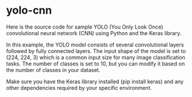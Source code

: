 # yolo-cnn
Here is the source code for sample YOLO (You Only Look Once) convolutional neural network (CNN) using Python and the Keras library.

In this example, the YOLO model consists of several convolutional layers followed by fully connected layers. The input shape of the model is set to (224, 224, 3) which is a common input size for many image classification tasks. The number of classes is set to 10, but you can modify it based on the number of classes in your dataset.

Make sure you have the Keras library installed (pip install keras) and any other dependencies required by your specific environment.
